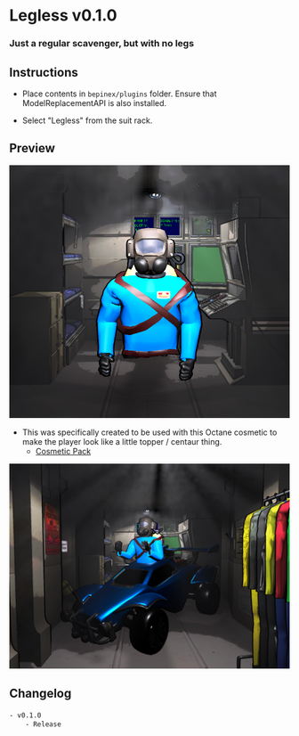 # Legless v0.1.0
### Just a regular scavenger, but with no legs

## Instructions
- Place contents in `bepinex/plugins` folder. Ensure that ModelReplacementAPI is also installed. 

- Select "Legless" from the suit rack.

## Preview

![preview](https://github.com/Lupey/Legless/blob/main/Build/images/legless.png)

- This was specifically created to be used with this Octane cosmetic to make the player look like a little topper / centaur thing.
  - [Cosmetic Pack](https://thunderstore.io/c/lethal-company/p/Lupey/LethalCosmetics/)

![preview with cosmetic](https://github.com/Lupey/Legless/blob/main/Build/images/octane.png)

## Changelog
	- v0.1.0
		- Release